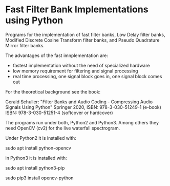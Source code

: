 # Fast Filter Bank Implementations using Python 

Programs for the implementation of fast filter banks, Low Delay filter banks, Modified Discrete Cosine Transform filter banks, and Pseudo Quadrature Mirror filter banks.

The advantages of the fast imnplementation are: 
* fastest implementation without the need of specialized hardware
* low memory requirement for filtering and signal processing
* real time processing, one signal block goes in, one signal block comes out

For the theoretical background see the book:

Gerald Schuller: "Filter Banks and Audio Coding - Compressing Audio Signals Using Python"
Springer 2020, 
ISBN: 978-3-030-51249-1 (e-book)
ISBN: 978-3-030-51251-4 (softcover or hardcover)

The programs run under both, Python2 and Python3.
Among others they need OpenCV (cv2) for the live waterfall spectrogram.

Under Python2 it is installed with:

sudo apt install python-opencv

in Python3 it is installed with:

sudo apt install python3-pip

sudo pip3 install opencv-python


